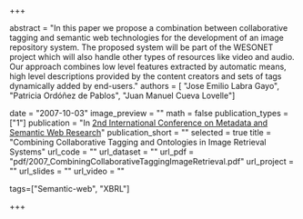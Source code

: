 +++

abstract = "In this paper we propose a combination between collaborative tagging and semantic web technologies for the development of an image repository system. The proposed system will be part of the WESONET project which will also handle other types of resources like video and audio. Our approach combines low level features extracted by automatic means, high level descriptions provided by the content creators and sets of tags dynamically added by end-users." 
authors = [
 "Jose Emilio Labra Gayo", 
 "Patricia Ordóñez de Pablos",
 "Juan Manuel Cueva Lovelle"]

date = "2007-10-03"
image_preview = ""
math = false
publication_types = ["1"]
publication = "In [2nd International Conference on Metadata and Semantic Web Research](http://www.mtsr.ionio.gr/)"
publication_short = ""
selected = true
title = "Combining Collaborative Tagging and Ontologies in Image Retrieval Systems"
url_code = ""
url_dataset = ""
url_pdf = "pdf/2007_CombiningCollaborativeTaggingImageRetrieval.pdf"
url_project = ""
url_slides = ""
url_video = ""

tags=["Semantic-web", "XBRL"]

+++


